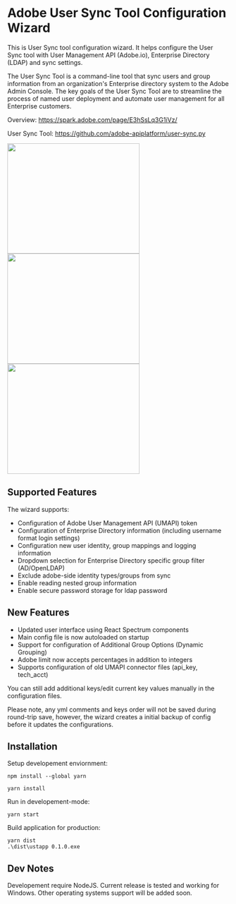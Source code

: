 # Adobe User Sync Tool Configuration Wizard
This is User Sync tool configuration wizard. It helps configure the User Sync tool with User Management API (Adobe.io), Enterprise Directory (LDAP) and sync settings.

The User Sync Tool is a command-line tool that sync users and group information from an organization's Enterprise directory system to the Adobe Admin Console. The key goals of the User Sync Tool are to streamline the process of named user deployment and automate user management for all Enterprise customers.

Overview: https://spark.adobe.com/page/E3hSsLq3G1iVz/

User Sync Tool: https://github.com/adobe-apiplatform/user-sync.py

<img src="https://user-images.githubusercontent.com/63472846/123971247-7ca20900-d97f-11eb-8c04-9911b6f3b6fa.PNG" height = "250" width = "300"> <img src="https://user-images.githubusercontent.com/63472846/123971258-80359000-d97f-11eb-8df2-8acbea12a68d.PNG" height = "250" width = "300">
<img src="https://user-images.githubusercontent.com/63472846/123971653-db678280-d97f-11eb-8c9b-419d36e187ae.PNG" height = "250" width = "300">


## Supported Features
The wizard supports:

* Configuration of Adobe User Management API (UMAPI) token
* Configuration of Enterprise Directory information (including username format login settings)
* Configuration new user identity, group mappings and logging information
* Dropdown selection for Enterprise Directory specific group filter (AD/OpenLDAP)
* Exclude adobe-side identity types/groups from sync
* Enable reading nested group information
* Enable secure password storage for ldap password

## New Features
* Updated user interface using React Spectrum components
* Main config file is now autoloaded on startup
* Support for configuration of Additional Group Options (Dynamic Grouping)
* Adobe limit now accepts percentages in addition to integers
* Supports configuration of old UMAPI connector files (api_key, tech_acct)

You can still add additional keys/edit current key values manually in the configuration files.

Please note, any yml comments and keys order will not be saved during round-trip save, however, the wizard creates a initial backup of config before it updates the configurations.

## Installation
Setup developement enviornment:

    npm install --global yarn

    yarn install
Run in developement-mode:

    yarn start
Build application for production:

    yarn dist
    .\dist\ustapp 0.1.0.exe
## Dev Notes
Developement require NodeJS. Current release is tested and working for Windows. Other operating systems support will be added soon.
